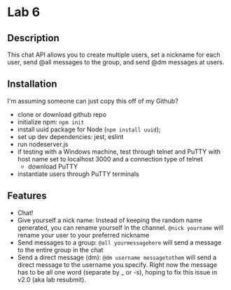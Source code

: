 # Lab 6

## Description
This chat API allows you to create multiple users, set a nickname for each user, send @all messages to the group, and send @dm messages at users.

## Installation
I'm assuming someone can just copy this off of my Github?

- clone or download github repo
- initialize npm: `npm init`
- install uuid package for Node (`npm install uuid`);
- set up dev dependencies: jest, eslint
- run nodeserver.js
- if testing with a Windows machine, test through telnet and PuTTY with host name set to localhost 3000 and a connection type of telnet
  - download PuTTY
- instantiate users through PuTTY terminals

## Features
+ Chat!
+ Give yourself a nick name: Instead of keeping the random name generated, you can rename yourself in the channel.
`@nick yourname` will rename your user to your preferred nickname
+ Send messages to a group:
`@all yourmessagehere` will send a message to the entire group in the chat
+ Send a direct message (dm):
`@dm username messagetothem` will send a direct message to the username you specify. Right now the message has to be all one word (separate by _ or -s), hoping to fix this issue in v2.0 (aka lab resubmit).
